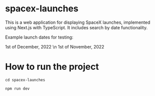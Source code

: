 # spacex-launches

This is a web application for displaying SpaceX launches, implemented using Next.js with TypeScript. It includes search by date functionality.

Example launch dates for testing:

1st of December, 2022 \n
1st of November, 2022

# How to run the project

```cd spacex-launches ```

```npm run dev```

